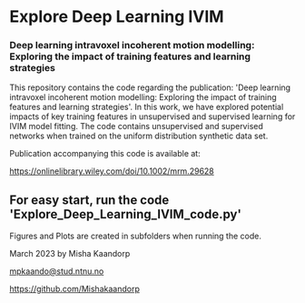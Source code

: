# Explore Deep Learning IVIM
### Deep learning intravoxel incoherent motion modelling: Exploring the impact of training features and learning strategies
This repository contains the code regarding the publication: 'Deep learning intravoxel incoherent motion modelling: Exploring the impact of training features and learning strategies'. In this work, we have explored potential impacts of key training features in unsupervised and supervised learning for IVIM model fitting. The code contains unsupervised and supervised networks when trained on the uniform distribution synthetic data set. 

Publication accompanying this code is available at:

https://onlinelibrary.wiley.com/doi/10.1002/mrm.29628

## For easy start, run the code 'Explore_Deep_Learning_IVIM_code.py'
Figures and Plots are created in subfolders when running the code.

March 2023 by Misha Kaandorp

mpkaando@stud.ntnu.no

https://github.com/Mishakaandorp 

